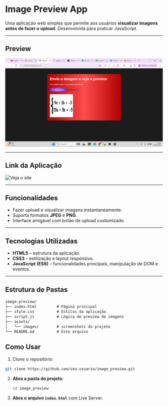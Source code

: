 # Image Preview App

Uma aplicação web simples que permite aos usuários **visualizar imagens antes de fazer o upload**. Desenvolvida para praticar JavaScript.

---

## Preview

![Veja a Preview](./assets/project_preview.png)

---

## Link da Aplicação
![Veja o site](https://pkzim77.github.io/image_preview/)

---

## Funcionalidades

- Fazer upload e visualizar imagens instantaneamente.  
- Suporta formatos **JPEG** e **PNG**.  
- Interface amigável com botão de upload customizado.  

---

## Tecnologias Utilizadas

- **HTML5** – estrutura da aplicação.  
- **CSS3** – estilização e layout responsivo.  
- **JavaScript (ES6)** – funcionalidades principais, manipulação de DOM e eventos.  

---
## Estrutura de Pastas

```text
image-preview/
├── index.html         # Página principal
├── style.css          # Estilos da aplicação
├── script.js          # Lógica de preview de imagens
├── assets/
│   └── images/        # screenshots do projeto
└── README.md          # Este arquivo
```
## Como Usar

1. Clone o repositório:  
```bash
git clone https://github.com/seu-usuario/image_preview.git
```
2. **Abra a pasta do projeto**:
   ```bash
   cd image_preview
   ```
3. **Abra o arquivo `index.html`** com Live Server. 


